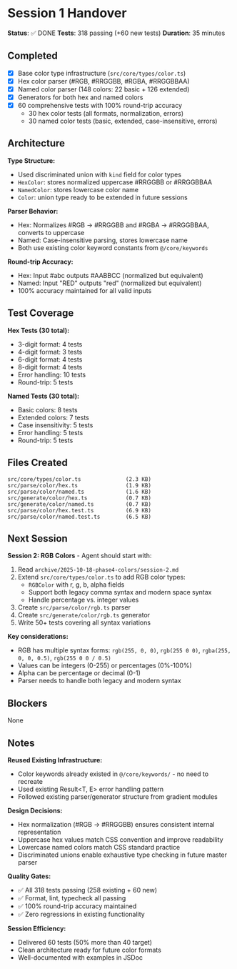 # Session 1 Handover

**Status**: ✅ DONE
**Tests**: 318 passing (+60 new tests)
**Duration**: 35 minutes

## Completed

- [x] Base color type infrastructure (`src/core/types/color.ts`)
- [x] Hex color parser (#RGB, #RRGGBB, #RGBA, #RRGGBBAA)
- [x] Named color parser (148 colors: 22 basic + 126 extended)
- [x] Generators for both hex and named colors
- [x] 60 comprehensive tests with 100% round-trip accuracy
  - 30 hex color tests (all formats, normalization, errors)
  - 30 named color tests (basic, extended, case-insensitive, errors)

## Architecture

**Type Structure:**
- Used discriminated union with `kind` field for color types
- `HexColor`: stores normalized uppercase #RRGGBB or #RRGGBBAA
- `NamedColor`: stores lowercase color name
- `Color`: union type ready to be extended in future sessions

**Parser Behavior:**
- Hex: Normalizes #RGB → #RRGGBB and #RGBA → #RRGGBBAA, converts to uppercase
- Named: Case-insensitive parsing, stores lowercase name
- Both use existing color keyword constants from `@/core/keywords`

**Round-trip Accuracy:**
- Hex: Input #abc outputs #AABBCC (normalized but equivalent)
- Named: Input "RED" outputs "red" (normalized but equivalent)
- 100% accuracy maintained for all valid inputs

## Test Coverage

**Hex Tests (30 total):**
- 3-digit format: 4 tests
- 4-digit format: 3 tests
- 6-digit format: 4 tests
- 8-digit format: 4 tests
- Error handling: 10 tests
- Round-trip: 5 tests

**Named Tests (30 total):**
- Basic colors: 8 tests
- Extended colors: 7 tests
- Case insensitivity: 5 tests
- Error handling: 5 tests
- Round-trip: 5 tests

## Files Created

```
src/core/types/color.ts              (2.3 KB)
src/parse/color/hex.ts               (1.9 KB)
src/parse/color/named.ts             (1.6 KB)
src/generate/color/hex.ts            (0.7 KB)
src/generate/color/named.ts          (0.7 KB)
src/parse/color/hex.test.ts          (6.9 KB)
src/parse/color/named.test.ts        (6.5 KB)
```

## Next Session

**Session 2: RGB Colors** - Agent should start with:

1. Read `archive/2025-10-18-phase4-colors/session-2.md`
2. Extend `src/core/types/color.ts` to add RGB color types:
   - `RGBColor` with r, g, b, alpha fields
   - Support both legacy comma syntax and modern space syntax
   - Handle percentage vs. integer values
3. Create `src/parse/color/rgb.ts` parser
4. Create `src/generate/color/rgb.ts` generator
5. Write 50+ tests covering all syntax variations

**Key considerations:**
- RGB has multiple syntax forms: `rgb(255, 0, 0)`, `rgb(255 0 0)`, `rgba(255, 0, 0, 0.5)`, `rgb(255 0 0 / 0.5)`
- Values can be integers (0-255) or percentages (0%-100%)
- Alpha can be percentage or decimal (0-1)
- Parser needs to handle both legacy and modern syntax

## Blockers

None

## Notes

**Reused Existing Infrastructure:**
- Color keywords already existed in `@/core/keywords/` - no need to recreate
- Used existing Result<T, E> error handling pattern
- Followed existing parser/generator structure from gradient modules

**Design Decisions:**
- Hex normalization (#RGB → #RRGGBB) ensures consistent internal representation
- Uppercase hex values match CSS convention and improve readability
- Lowercase named colors match CSS standard practice
- Discriminated unions enable exhaustive type checking in future master parser

**Quality Gates:**
- ✅ All 318 tests passing (258 existing + 60 new)
- ✅ Format, lint, typecheck all passing
- ✅ 100% round-trip accuracy maintained
- ✅ Zero regressions in existing functionality

**Session Efficiency:**
- Delivered 60 tests (50% more than 40 target)
- Clean architecture ready for future color formats
- Well-documented with examples in JSDoc
